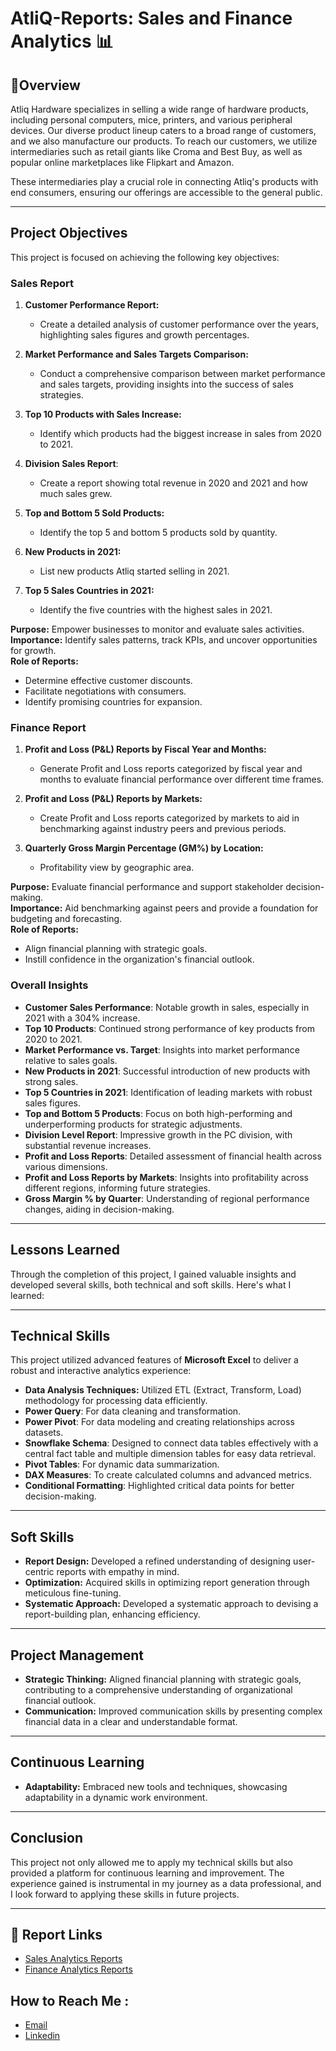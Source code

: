 # AtliQ-Reports: Sales and Finance Analytics 📊

## 🌟Overview

Atliq Hardware specializes in selling a wide range of hardware products, including personal computers, mice, printers, and various peripheral devices. Our diverse product lineup caters to a broad range of customers, and we also manufacture our products. To reach our customers, we utilize intermediaries such as retail giants like Croma and Best Buy, as well as popular online marketplaces like Flipkart and Amazon.

These intermediaries play a crucial role in connecting Atliq's products with end consumers, ensuring our offerings are accessible to the general public.

---
## Project Objectives

This project is focused on achieving the following key objectives:

### Sales Report
1. **Customer Performance Report:**
   - Create a detailed analysis of customer performance over the years, highlighting sales figures and growth percentages.

2. **Market Performance and Sales Targets Comparison:**
   - Conduct a comprehensive comparison between market performance and sales targets, providing insights into the success of sales strategies.
3. **Top 10 Products with Sales Increase:**
   - Identify which products had the biggest increase in sales from 2020 to 2021.
4. **Division Sales Report**:
   - Create a report showing total revenue in 2020 and 2021 and how much sales grew.
5. **Top and Bottom 5 Sold Products:**
   - Identify the top 5 and bottom 5 products sold by quantity.
6. **New Products in 2021:**
   - List new products Atliq started selling in 2021.
7. **Top 5 Sales Countries in 2021:**
   - Identify the five countries with the highest sales in 2021.

**Purpose:** Empower businesses to monitor and evaluate sales activities.  
**Importance:** Identify sales patterns, track KPIs, and uncover opportunities for growth.  
**Role of Reports:**  
- Determine effective customer discounts.  
- Facilitate negotiations with consumers.  
- Identify promising countries for expansion.

### Finance Report  
1. **Profit and Loss (P&L) Reports by Fiscal Year and Months:**
   - Generate Profit and Loss reports categorized by fiscal year and months to evaluate financial performance over different time frames.

2. **Profit and Loss (P&L) Reports by Markets:**
   - Create Profit and Loss reports categorized by markets to aid in benchmarking against industry peers and previous periods.
  
3. **Quarterly Gross Margin Percentage (GM%) by Location:**
    - Profitability view by geographic area.
     
**Purpose:** Evaluate financial performance and support stakeholder decision-making.  
**Importance:** Aid benchmarking against peers and provide a foundation for budgeting and forecasting.  
**Role of Reports:**  
- Align financial planning with strategic goals.  
- Instill confidence in the organization's financial outlook.

### Overall Insights
- **Customer Sales Performance**: Notable growth in sales, especially in 2021 with a 304% increase.
- **Top 10 Products**: Continued strong performance of key products from 2020 to 2021.
- **Market Performance vs. Target**: Insights into market performance relative to sales goals.
- **New Products in 2021**: Successful introduction of new products with strong sales.
- **Top 5 Countries in 2021**: Identification of leading markets with robust sales figures.
- **Top and Bottom 5 Products**: Focus on both high-performing and underperforming products for strategic adjustments.
- **Division Level Report**: Impressive growth in the PC division, with substantial revenue increases.
- **Profit and Loss Reports**: Detailed assessment of financial health across various dimensions.
- **Profit and Loss Reports by Markets**: Insights into profitability across different regions, informing future strategies.
- **Gross Margin % by Quarter**: Understanding of regional performance changes, aiding in decision-making.

---

## Lessons Learned

Through the completion of this project, I gained valuable insights and developed several skills, both technical and soft skills. Here's what I learned:

---

## Technical Skills
This project utilized advanced features of **Microsoft Excel** to deliver a robust and interactive analytics experience:

- **Data Analysis Techniques:** Utilized ETL (Extract, Transform, Load) methodology for processing data efficiently.
- **Power Query**: For data cleaning and transformation.
- **Power Pivot**: For data modeling and creating relationships across datasets.
- **Snowflake Schema**: Designed to connect data tables effectively with a central fact table and multiple dimension tables for easy data retrieval.
- **Pivot Tables**: For dynamic data summarization.
- **DAX Measures**: To create calculated columns and advanced metrics.
- **Conditional Formatting**: Highlighted critical data points for better decision-making.

---
## Soft Skills

- **Report Design:** Developed a refined understanding of designing user-centric reports with empathy in mind.
- **Optimization:** Acquired skills in optimizing report generation through meticulous fine-tuning.
- **Systematic Approach:** Developed a systematic approach to devising a report-building plan, enhancing efficiency.

---

## Project Management

- **Strategic Thinking:** Aligned financial planning with strategic goals, contributing to a comprehensive understanding of organizational financial outlook.
- **Communication:** Improved communication skills by presenting complex financial data in a clear and understandable format.

---

## Continuous Learning

- **Adaptability:** Embraced new tools and techniques, showcasing adaptability in a dynamic work environment.

---

## Conclusion

This project not only allowed me to apply my technical skills but also provided a platform for continuous learning and improvement. The experience gained is instrumental in my journey as a data professional, and I look forward to applying these skills in future projects.

---

## 🔗 Report Links
- [Sales Analytics Reports](https://github.com/ManishKumar0004/Excel-AtliQ-Reports/tree/main/Sales%20Analytics%20Reports)
- [Finance Analytics Reports](https://github.com/ManishKumar0004/Excel-AtliQ-Reports/tree/main/Finance%20Analytics%20Reports)

## How to Reach Me :
- [Email](manish9306355@gmail.com)
- [Linkedin](https://www.linkedin.com/in/mk0004/)

